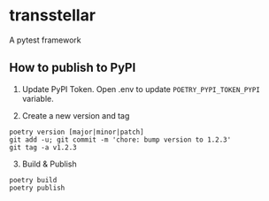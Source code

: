 # transstellar

A pytest framework

## How to publish to PyPI

1. Update PyPI Token. Open .env to update `POETRY_PYPI_TOKEN_PYPI` variable.

2. Create a new version and tag

  ```
  poetry version [major|minor|patch]
  git add -u; git commit -m 'chore: bump version to 1.2.3'
  git tag -a v1.2.3
  ```

3. Build & Publish

  ```
  poetry build
  poetry publish
  ```
